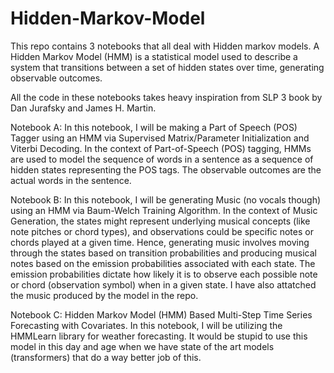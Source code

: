 # Hidden-Markov-Model

This repo contains 3 notebooks that all deal with Hidden markov models.
A Hidden Markov Model (HMM) is a statistical model used to describe a system that transitions between a set of hidden states over time, generating observable outcomes.

All the code in these notebooks takes heavy inspiration from SLP 3 book by Dan Jurafsky and James H. Martin.

Notebook A: In this notebook, I will be making a Part of Speech (POS) Tagger using an HMM via Supervised Matrix/Parameter Initialization and Viterbi Decoding. In the context of Part-of-Speech (POS) tagging, HMMs are used to model the sequence of words in a sentence as a sequence of hidden states representing the POS tags. The observable outcomes are the actual words in the sentence.

Notebook B: In this notebook, I will be generating Music (no vocals though) using an HMM via Baum-Welch Training Algorithm. In the context of Music Generation, the states might represent underlying musical concepts (like note pitches or chord types), and observations could be specific notes or chords played at a given time. Hence, generating music involves moving through the states based on transition probabilities and producing musical notes based on the emission probabilities associated with each state. The emission probabilities dictate how likely it is to observe each possible note or chord (observation symbol) when in a given state. 
I have also attatched the music produced by the model in the repo.

Notebook C: Hidden Markov Model (HMM) Based Multi-Step Time Series Forecasting with Covariates. In this notebook, I will be utilizing the HMMLearn library for weather forecasting. It would be stupid to use this model in this day and age when we have state of the art models (transformers) that do a way better job of this. 
